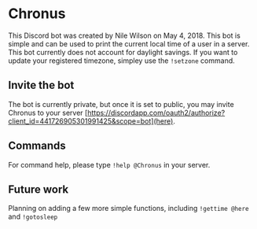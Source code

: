 # Chronus
This Discord bot was created by Nile Wilson on May 4, 2018. This bot is simple and can be used to print the current local time of a user in a server. This bot currently does not account for daylight savings. If you want to update your registered timezone, simpley use the `!setzone` command.

## Invite the bot
The bot is currently private, but once it is set to public, you may invite Chronus to your server [https://discordapp.com/oauth2/authorize?client_id=441726905301991425&scope=bot](here).

## Commands
For command help, please type `!help @Chronus` in your server.

## Future work
Planning on adding a few more simple functions, including `!gettime @here` and `!gotosleep`
